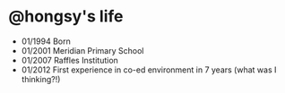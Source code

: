 @hongsy's life
===============

- 01/1994 Born
- 01/2001 Meridian Primary School
- 01/2007 Raffles Institution
- 01/2012 First experience in co-ed environment in 7 years (what was I thinking?!)

